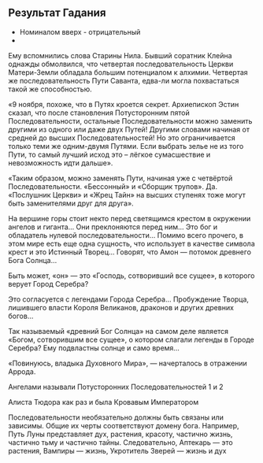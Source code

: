 ## Результат Гадания
- Номиналом вверх - отрицательный
-

Ему вспомнились слова Старины Нила. Бывший соратник Клейна однажды обмолвился, что четвертая последовательность Церкви Матери-Земли обладала большим потенциалом к алхимии. Четвертая же последовательность Пути Саванта, едва-ли могла похвастаться такой же способностью.


«9 ноября, похоже, что в Путях кроется секрет. Архиепископ Эстин сказал, что после становления Потусторонним пятой Последовательности, остальные Последовательности можно заменить другими из одного или даже двух Путей! Другими словами начиная от средней до высших Последовательностей! Но это ограничивается только теми же одним-двумя Путями. Если выбрать зелье не из того Пути, то самый лучший исход это – лёгкое сумасшествие и невозможность идти дальше».

«Таким образом, можно заменять Пути, начиная уже с четвёртой Последовательности. «Бессонный» и «Сборщик трупов». Да. «Послушник Церкви» и «Жрец Тайн» на высших ступенях тоже могут быть заменителями друг для друга».

На вершине горы стоит некто перед светящимся крестом в окружении ангелов и гиганта… Они преклоняются перед ним… Это бог и обладатель нулевой последовательности… Помимо всего прочего, в этом мире есть еще одна сущность, что использует в качестве символа крест и это Истинный Творец… Говорят, что Амон — потомок древнего Бога Солнца…

Быть может, «он» — это «Господь, сотворивший все сущее», в которого верует Город Серебра?

Это согласуется с легендами Города Серебра… Пробуждение Творца, лишившего власти Короля Великанов, драконов и других древних богов…

Так называемый «древний Бог Солнца» на самом деле является «Богом, сотворившим все сущее», о котором слагали легенды в Городе Серебра? Ему подвластны солнце и само время…

«Повинуюсь, владыка Духовного Мира», — начерталось в отражении Аррода.

Ангелами называли Потусторонних Последовательностей 1 и 2

Алиста Тюдора как раз и была Кровавым Императором

Последовательности необязательно должны быть связаны или зависимы. Общие их черты соответствуют домену
бога. Например, Путь Луны
представляет дух, растения, красоту, частично жизнь, частично тьму и частично тайны. Следовательно, Аптекарь —
это растения, Вампиры — жизнь, Укротитель Зверей — жизнь и дух
